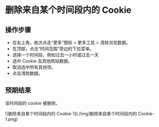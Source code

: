 # 删除来自某个时间段内的 Cookie

## 操作步骤

- 在右上角，依次点击“更多”图标 > 更多工具 > 清除浏览数据。
- 在顶部，点击“时间范围”旁边的下拉菜单。
- 选择一个时间段，例如过去一小时或过去一天
- 选中 Cookie 及其他网站数据。
- 取消选中所有其他项。
- 点击清除数据。

## 预期结果

该时间段的 cookie 被删除。

![删除来自某个时间段内的 Cookie-1](./img/删除来自某个时间段内的 Cookie-1.png)
